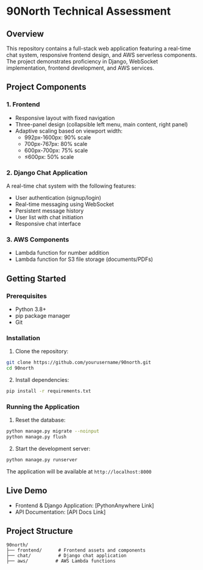 # 90North Technical Assessment

## Overview
This repository contains a full-stack web application featuring a real-time chat system, responsive frontend design, and AWS serverless components. The project demonstrates proficiency in Django, WebSocket implementation, frontend development, and AWS services.

## Project Components

### 1. Frontend
- Responsive layout with fixed navigation
- Three-panel design (collapsible left menu, main content, right panel)
- Adaptive scaling based on viewport width:
  - 992px-1600px: 90% scale
  - 700px-767px: 80% scale
  - 600px-700px: 75% scale
  - ≤600px: 50% scale

### 2. Django Chat Application
A real-time chat system with the following features:
- User authentication (signup/login)
- Real-time messaging using WebSocket
- Persistent message history
- User list with chat initiation
- Responsive chat interface

### 3. AWS Components
- Lambda function for number addition
- Lambda function for S3 file storage (documents/PDFs)

## Getting Started

### Prerequisites
- Python 3.8+
- pip package manager
- Git

### Installation

1. Clone the repository:
```bash
git clone https://github.com/yourusername/90north.git
cd 90north
```

2. Install dependencies:
```bash
pip install -r requirements.txt
```

### Running the Application

1. Reset the database:
```bash
python manage.py migrate --noinput
python manage.py flush
```

2. Start the development server:
```bash
python manage.py runserver
```

The application will be available at `http://localhost:8000`

## Live Demo
- Frontend & Django Application: [PythonAnywhere Link]
- API Documentation: [API Docs Link]

## Project Structure
```
90north/
├── frontend/      # Frontend assets and components
├── chat/          # Django chat application
├── aws/          # AWS Lambda functions
```
